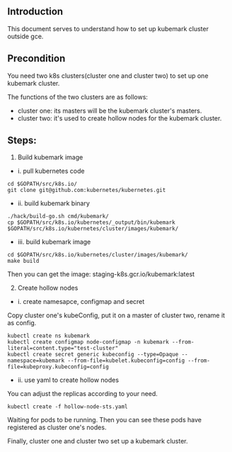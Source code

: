 ## Introduction
This document serves to understand how to set up kubemark cluster outside gce.

## Precondition
You need two k8s clusters(cluster one and cluster two) to set up one kubemark cluster. 

The functions of the two clusters are as follows:

- cluster one: its masters will be the kubemark cluster's masters.
- cluster two: it's used to create hollow nodes for the kubemark cluster.

## Steps:
1. Build kubemark image

- i. pull kubernetes code

```
cd $GOPATH/src/k8s.io/
git clone git@github.com:kubernetes/kubernetes.git
```

- ii. build kubemark binary 

```
./hack/build-go.sh cmd/kubemark/
cp $GOPATH/src/k8s.io/kubernetes/_output/bin/kubemark $GOPATH/src/k8s.io/kubernetes/cluster/images/kubemark/
```

- iii. build kubemark image

```
cd $GOPATH/src/k8s.io/kubernetes/cluster/images/kubemark/
make build
```

Then you can get the image: staging-k8s.gcr.io/kubemark:latest

2. Create hollow nodes

- i. create namesapce, configmap and secret

Copy cluster one's kubeConfig, put it on a master of cluster two, rename it as config.

```
kubectl create ns kubemark
kubectl create configmap node-configmap -n kubemark --from-literal=content.type="test-cluster"
kubectl create secret generic kubeconfig --type=Opaque --namespace=kubemark --from-file=kubelet.kubeconfig=config --from-file=kubeproxy.kubeconfig=config
```

- ii. use yaml to create hollow nodes

You can adjust the replicas according to your need.

```
kubectl create -f hollow-node-sts.yaml
```

Waiting for pods to be running. Then you can see these pods have registered as cluster one's nodes.

Finally, cluster one and cluster two set up a kubemark cluster.
